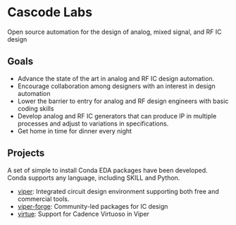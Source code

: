 Cascode Labs
============
Open source automation for the design of analog, mixed signal, and RF IC design


Goals
-----
- Advance the state of the art in analog and RF IC design automation.
- Encourage collaboration among designers with an interest in design automation
- Lower the barrier to entry for analog and RF design engineers with basic coding skills
- Develop analog and RF IC generators that can produce IP in multiple processes and adjust to variations in specifications.
- Get home in time for dinner every night

Projects
--------
A set of simple to install Conda EDA packages have been developed.  
Conda supports any language, including SKILL and Python. 

- [viper](http://www.cascode-labs.org/viper/): Integrated circuit design environment supporting both free and commercial tools.
- [viper-forge](http://www.cascode-labs.org/viper-forge/): Community-led packages for IC design
- [virtue](http://www.cascode-labs.org/virtue/): Support for Cadence Virtuoso in Viper
